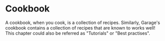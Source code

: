 # Cookbook

A cookbook, when you cook, is a collection of recipes.
Similarly, Garage's cookbook contains a collection of recipes that are known to works well!
This chapter could also be referred as "Tutorials" or "Best practises".

